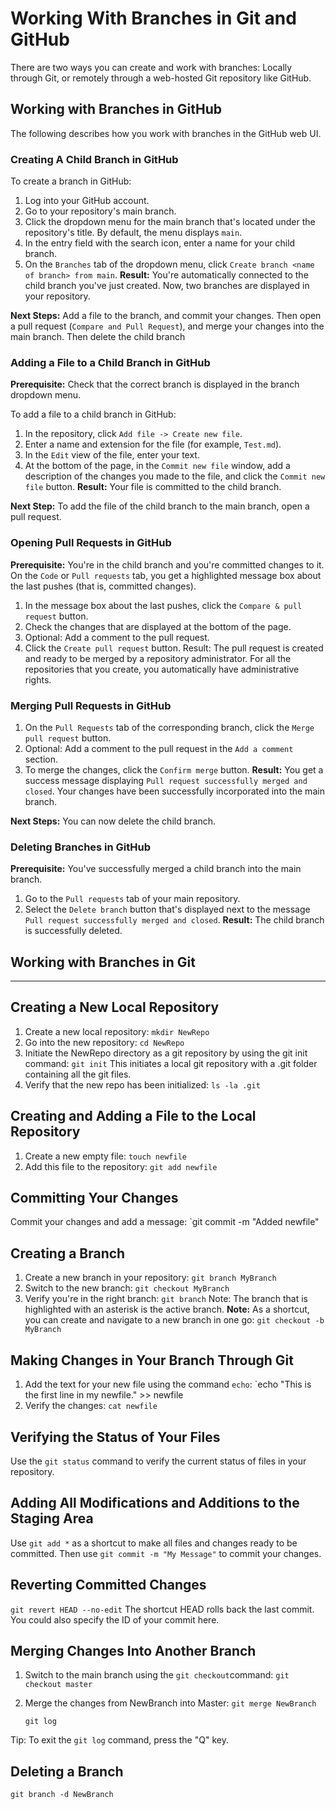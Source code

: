 # Working With Branches in Git and GitHub

There are two ways you can create and work with branches: Locally through Git, or remotely through a web-hosted Git repository like GitHub.

## Working with Branches in GitHub

The following describes how you work with branches in the GitHub web UI.

### Creating A Child Branch in GitHub

To create a branch in GitHub:

1. Log into your GitHub account.
2. Go to your repository's main branch.
3. Click the dropdown menu for the main branch that's located under the repository's title. By default, the menu displays `main`.
4. In the entry field with the search icon, enter a name for your child branch.
5. On the `Branches` tab of the dropdown menu, click `Create branch <name of branch> from main`.
   **Result:** You're automatically connected to the child branch you've just created.
   Now, two branches are displayed in your repository.

**Next Steps:**
Add a file to the branch, and commit your changes. Then open a pull request (`Compare and Pull Request`), and merge your changes into the main branch. Then delete the child branch 


### Adding a File to a Child Branch in GitHub

**Prerequisite:** Check that the correct branch is displayed in the branch dropdown menu.

To add a file to a child branch in GitHub:
1. In the repository, click `Add file -> Create new file`.
2. Enter a name and extension for the file (for example, `Test.md`).
3. In the `Edit` view of the file, enter your text.
4. At the bottom of the page, in the `Commit new file` window, add a description of the changes you made to the file, and click the `Commit new file` button.
   **Result:** Your file is committed to the child branch.

**Next Step:** To add the file of the child branch to the main branch, open a pull request.

### Opening Pull Requests in GitHub

   **Prerequisite:** You're in the child branch and you're committed changes to it. On the `Code` or `Pull requests` tab, you get a highlighted message box about the last pushes (that is, committed changes).

1. In the message box about the last pushes, click the `Compare & pull request` button.
2. Check the changes that are displayed at the bottom of the page. 
3. Optional: Add a comment to the pull request.
4. Click the `Create pull request` button.
   Result: The pull request is created and ready to be merged by a repository administrator. For all the repositories that you create, you automatically have administrative rights.

### Merging Pull Requests in GitHub

1. On the `Pull Requests` tab of the corresponding branch, click the `Merge pull request` button.
2. Optional: Add a comment to the pull request in the `Add a comment` section. 
3. To merge the changes, click the `Confirm merge` button. 
   **Result:** You get a success message displaying `Pull request successfully merged and closed`. Your changes have been successfully incorporated into the main branch.

**Next Steps:** You can now delete the child branch.

### Deleting Branches in GitHub

**Prerequisite:** You've successfully merged a child branch into the main branch.

1. Go to the `Pull requests` tab of your main repository.
2. Select the `Delete branch` button that's displayed next to the message `Pull request successfully merged and closed`.
**Result:** The child branch is successfully deleted.

## Working with Branches in Git

--------


## Creating a New Local Repository

1. Create a new local repository:
   `mkdir NewRepo`
2. Go into the new repository:
   `cd NewRepo`
3. Initiate the NewRepo directory as a git repository by using the git init command:
   `git init`
   This initiates a local git repository with a .git folder containing all the git files. 
4. Verify that the new repo has been initialized:
   `ls -la .git`

## Creating and Adding a File to the Local Repository

1. Create a new empty file:
   `touch newfile`
2. Add this file to the repository:
   `git add newfile`

## Committing Your Changes

Commit your changes and add a message:
`git commit -m "Added newfile"

## Creating a Branch

1. Create a new branch in your repository:
   `git branch MyBranch`
2. Switch to the new branch:
   `git checkout MyBranch`
3. Verify you're in the right branch:
   `git branch`
   Note: The branch that is highlighted with an asterisk is the active branch.
**Note:** As a shortcut, you can create and navigate to a new branch in one go:
`git checkout -b MyBranch`

## Making Changes in Your Branch Through Git

1. Add the text for your new file using the command `echo`:
   `echo "This is the first line in my newfile." >> newfile
2. Verify the changes:
   `cat newfile`

## Verifying the Status of Your Files

Use the `git status` command to verify the current status of files in your repository.

## Adding All Modifications and Additions to the Staging Area

Use `git add *` as a shortcut to make all files and changes ready to be committed.
Then use `git commit -m "My Message"` to commit your changes.

## Reverting Committed Changes

`git revert HEAD --no-edit` The shortcut HEAD rolls back the last commit. You could also specify the ID of your commit here.

## Merging Changes Into Another Branch

1. Switch to the main branch using the `git checkout`command:
   `git checkout master`
2. Merge the changes from NewBranch into Master:
   `git merge NewBranch`

    `git log`

Tip: To exit the `git log` command, press the "Q" key.

## Deleting a Branch

`git branch -d NewBranch`